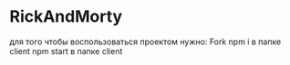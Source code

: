 # RickAndMorty
для того чтобы воспользоваться проектом нужно:
Fork
npm i в папке client
npm start в папке client